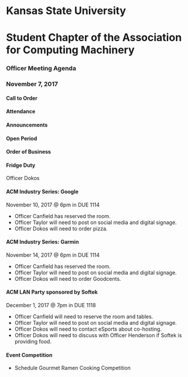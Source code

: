 # Kansas State University
# Student Chapter of the Association for Computing Machinery
### Officer Meeting Agenda
### November 7, 2017


#### Call to Order

#### Attendance

#### Announcements

#### Open Period

#### Order of Business
#### Fridge Duty
Officer Dokos

#### ACM Industry Series: Google
November 10, 2017 @ 6pm in DUE 1114
* Officer Canfield has reserved the room.
* Officer Taylor will need to post on social media and digital signage.
* Officer Dokos will need to order pizza.

#### ACM Industry Series: Garmin
November 14, 2017 @ 6pm in DUE 1114
* Officer Canfield has reserved the room.
* Officer Taylor will need to post on social media and digital signage.
* Officer Dokos will need to order Goodcents.

#### ACM LAN Party sponsored by Softek
December 1, 2017 @ 7pm in DUE 1118
* Officer Canfield will need to reserve the room and tables.
* Officer Taylor will need to post on social media and digital signage.
* Officer Dokos will need to contact eSports about co-hosting.
* Officer Dokos will need to discuss with Officer Henderson if Softek is providing food.

#### Event Competition
* Schedule Gourmet Ramen Cooking Competition
